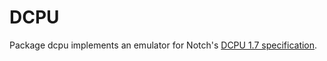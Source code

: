 # DCPU

Package dcpu implements an emulator for Notch's [DCPU 1.7 specification](documents/dcpu-16.txt).
